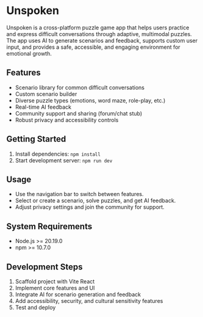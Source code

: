 # Unspoken

Unspoken is a cross-platform puzzle game app that helps users practice and express difficult conversations through adaptive, multimodal puzzles. The app uses AI to generate scenarios and feedback, supports custom user input, and provides a safe, accessible, and engaging environment for emotional growth.

## Features

- Scenario library for common difficult conversations
- Custom scenario builder
- Diverse puzzle types (emotions, word maze, role-play, etc.)
- Real-time AI feedback
- Community support and sharing (forum/chat stub)
- Robust privacy and accessibility controls

## Getting Started

1. Install dependencies: `npm install`
2. Start development server: `npm run dev`

## Usage

- Use the navigation bar to switch between features.
- Select or create a scenario, solve puzzles, and get AI feedback.
- Adjust privacy settings and join the community for support.

## System Requirements

- Node.js >= 20.19.0
- npm >= 10.7.0

## Development Steps

1. Scaffold project with Vite React
2. Implement core features and UI
3. Integrate AI for scenario generation and feedback
4. Add accessibility, security, and cultural sensitivity features
5. Test and deploy
